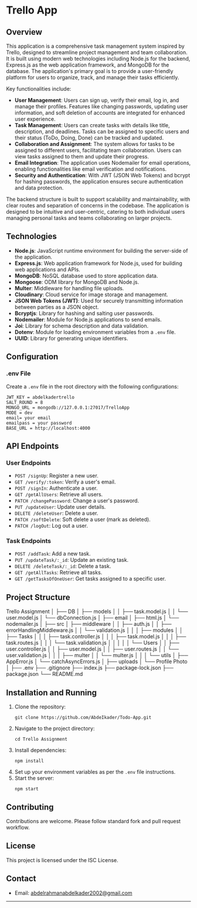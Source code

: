 # Trello App

## Overview

This application is a comprehensive task management system inspired by Trello, designed to streamline project management and team collaboration. It is built using modern web technologies including Node.js for the backend, Express.js as the web application framework, and MongoDB for the database. The application's primary goal is to provide a user-friendly platform for users to organize, track, and manage their tasks efficiently.

Key functionalities include:
- **User Management**: Users can sign up, verify their email, log in, and manage their profiles. Features like changing passwords, updating user information, and soft deletion of accounts are integrated for enhanced user experience.
- **Task Management**: Users can create tasks with details like title, description, and deadlines. Tasks can be assigned to specific users and their status (ToDo, Doing, Done) can be tracked and updated.
- **Collaboration and Assignment**: The system allows for tasks to be assigned to different users, facilitating team collaboration. Users can view tasks assigned to them and update their progress.
- **Email Integration**: The application uses Nodemailer for email operations, enabling functionalities like email verification and notifications.
- **Security and Authentication**: With JWT (JSON Web Tokens) and bcrypt for hashing passwords, the application ensures secure authentication and data protection.

The backend structure is built to support scalability and maintainability, with clear routes and separation of concerns in the codebase. The application is designed to be intuitive and user-centric, catering to both individual users managing personal tasks and teams collaborating on larger projects.

## Technologies

- **Node.js**: JavaScript runtime environment for building the server-side of the application.
- **Express.js**: Web application framework for Node.js, used for building web applications and APIs.
- **MongoDB**: NoSQL database used to store application data.
- **Mongoose**: ODM library for MongoDB and Node.js.
- **Multer**: Middleware for handling file uploads.
- **Cloudinary**: Cloud service for image storage and management.
- **JSON Web Tokens (JWT)**: Used for securely transmitting information between parties as a JSON object.
- **Bcryptjs**: Library for hashing and salting user passwords.
- **Nodemailer**: Module for Node.js applications to send emails.
- **Joi**: Library for schema description and data validation.
- **Dotenv**: Module for loading environment variables from a `.env` file.
- **UUID**: Library for generating unique identifiers.

## Configuration

### .env File
Create a `.env` file in the root directory with the following configurations:

```
JWT_KEY = abdelkadertrello
SALT_ROUND = 8
MONGO_URL = mongodb://127.0.0.1:27017/TrelloApp
MODE = dev
email= your email
emailpass = your password
BASE_URL = http://localhost:4000
```

## API Endpoints

### User Endpoints
- `POST /signUp`: Register a new user.
- `GET /verify/:token`: Verify a user's email.
- `POST /signIn`: Authenticate a user.
- `GET /getAllUsers`: Retrieve all users.
- `PATCH /changePassword`: Change a user's password.
- `PUT /updateUser`: Update user details.
- `DELETE /deleteUser`: Delete a user.
- `PATCH /softDelete`: Soft delete a user (mark as deleted).
- `PATCH /logOut`: Log out a user.

### Task Endpoints
- `POST /addTask`: Add a new task.
- `PUT /updateTask/:_id`: Update an existing task.
- `DELETE /deleteTask/:_id`: Delete a task.
- `GET /getAllTasks`: Retrieve all tasks.
- `GET /getTasksOfOneUser`: Get tasks assigned to a specific user.

## Project Structure

Trello Assignment
│
├── DB
│ ├── models
│ │ ├── task.model.js
│ │ └── user.model.js
│ └── dbConnection.js
│
├── email
│ ├── html.js
│ └── nodemailer.js
│
├── src
│ ├── middleware
│ │ ├── auth.js
│ │ ├── errorHandlingMiddleware.js
│ │ └── validation.js
│ │
│ ├── modules
│ │ ├── Tasks
│ │ │ ├── task.controller.js
│ │ │ ├── task.model.js
│ │ │ ├── task.routes.js
│ │ │ └── task.validation.js
│ │ │
│ │ └── Users
│ │ ├── user.controller.js
│ │ ├── user.model.js
│ │ ├── user.routes.js
│ │ └── user.validation.js
│ │
│ ├── multer
│ │ └── multer.js
│ │
│ └── utils
│ ├── AppError.js
│ └── catchAsyncErrors.js
│
├── uploads
│ └── Profile Photo
│
├── .env
├── .gitignore
├── index.js
├── package-lock.json
├── package.json
└── README.md

## Installation and Running

1. Clone the repository:
   ```
   git clone https://github.com/AbdeIkader/Todo-App.git
   ```
2. Navigate to the project directory:
   ```
   cd Trello Assignment
   ```
3. Install dependencies:
   ```
   npm install
   ```
4. Set up your environment variables as per the `.env` file instructions.
5. Start the server:
   ```
   npm start
   ```

## Contributing

Contributions are welcome. Please follow standard fork and pull request workflow.

## License

This project is licensed under the ISC License.

## Contact

- Email: [abdelrahmanabdelkader2002@gmail.com](mailto:abdelrahmanabdelkader2002@gmail.com)

---




